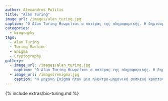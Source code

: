 ```yaml
---
author: Alexandros Politis
title: "Alan Turing"
image_url: /images/alan_turing.jpg
caption: "O Alan Turing θεωρείται ο πατέρας της πληροφορικής. Η δημιουργεία της μηχανής Τuring αποτέλεσε το προοίμιο των υπολογιστών. Χωρίς τον Turing η έκβαση του αγώνα των Συμμάχων στον Β Παγκόσμιο πόλεμο πιθανόν θα ήταν διαφορετική καθώς με την συμβολή του έσπασε ο κώδικας Enigma των Γερμανών."
categories:
  - biography
tags:
  - Alan Turing
  - Turing Machine
  - Enigma
  - Cryptography
gallery:
  - image_url: /images/alan_turing.jpg
    caption: "O Alan Turing θεωρείται ο πατέρας της πληροφορικής. Η δημιουργία της μηχανής Τuring αποτέλεσε το προοίμιο των υπολογιστών. Χωρίς τον Turing η έκβαση του αγώνα των Συμμάχων στον Β Παγκόσμιο πόλεμο πιθανόν θα ήταν διαφορετική καθώς με την συμβολή του έσπασε ο κώδικας Enigma των Γερμανών."
  - image_url: /images/enigma.jpg
    caption: "H μηχανη Enigma ήταν μια ηλεκτρο-μηχανική συσκευή κρυπτογράφησης ρότορα. Χρησιμοποίηθηκε εκτός των άλλων απο τους Γερμανούς κατά τον Β Παγκόσμιο Πόλεμο για την κρυπτογράφηση των μηνυμάτων."
---
```


{% include extras/bio-turing.md %}

